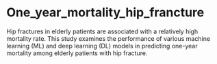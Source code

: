 # One_year_mortality_hip_francture
Hip fractures in elderly patients are associated with a relatively high mortality rate. This study examines the performance of various machine learning (ML) and deep learning (DL) models in predicting one-year mortality among elderly patients with hip fracture.
